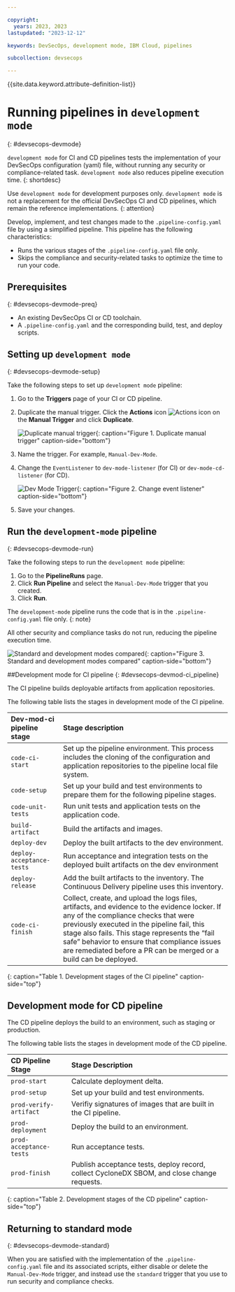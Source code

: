 ```yaml
---

copyright: 
  years: 2023, 2023
lastupdated: "2023-12-12"

keywords: DevSecOps, development mode, IBM Cloud, pipelines

subcollection: devsecops

---
```


{{site.data.keyword.attribute-definition-list}}

# Running pipelines in `development mode`
{: #devsecops-devmode}

`development mode` for CI and CD pipelines tests the implementation of your DevSecOps configuration (yaml) file, without running any security or compliance-related task. `development mode` also reduces pipeline execution time.
{: shortdesc}

Use `development mode` for development purposes only. `development mode` is not a replacement for the official DevSecOps CI and CD pipelines, which remain the reference implementations.
{: attention}

Develop, implement, and test changes made to the `.pipeline-config.yaml` file by using a simplified pipeline. This pipeline has the following characteristics:

- Runs the various stages of the `.pipeline-config.yaml` file only.
- Skips the compliance and security-related tasks to optimize the time to run your code.

## Prerequisites
{: #devsecops-devmode-preq}

- An existing DevSecOps CI or CD toolchain.
- A `.pipeline-config.yaml` and the corresponding build, test, and deploy scripts.

## Setting up `development mode`
{: #devsecops-devmode-setup}

Take the following steps to set up `development mode` pipeline:

1. Go to the **Triggers** page of your CI or CD pipeline.
1. Duplicate the manual trigger. Click the **Actions** icon ![Actions icon](../icons/actions-icon-vertical.svg) on the **Manual Trigger** and click **Duplicate**.

   ![Duplicate manual trigger](images/dup-trigger.png){: caption="Figure 1. Duplicate manual trigger" caption-side="bottom"}

1. Name the trigger. For example, `Manual-Dev-Mode`.
1. Change the `EventListener` to `dev-mode-listener` (for CI) or `dev-mode-cd-listener` (for CD).

   ![Dev Mode Trigger](images/dev-mode-trigger.png){: caption="Figure 2. Change event listener" caption-side="bottom"}

1. Save your changes.

## Run the `development-mode` pipeline
{: #devsecops-devmode-run}

Take the following steps to run the `development mode` pipeline:

1. Go to the **PipelineRuns** page. 
1. Click **Run Pipeline** and select the `Manual-Dev-Mode` trigger that you created.
1. Click **Run**.

The `development-mode` pipeline runs the code that is in the `.pipeline-config.yaml` file only.
{: note}

All other security and compliance tasks do not run, reducing the pipeline execution time.

![Standard and development modes compared](images/comparison.png){: caption="Figure 3. Standard and development modes compared" caption-side="bottom"}

##Development mode for CI pipeline
{: #devsecops-devmod-ci_pipeline}

The CI pipeline builds deployable artifacts from application repositories.

The following table lists the stages in development mode of the CI pipeline.

| Dev-mod-ci pipeline stage  | Stage description |
|:------|:------------|
| `code-ci-start` |Set up the pipeline environment. This process includes the cloning of the configuration and application repositories to the pipeline local file system. |
|`code-setup` | Set up your build and test environments to prepare them for the following pipeline stages. |
|`code-unit-tests`| Run unit tests and application tests on the application code. |
|`build-artifact`| Build the artifacts and images. |
|`deploy-dev`| Deploy the built artifacts to the dev environment. |
|`deploy-acceptance-tests`| Run acceptance and integration tests on the deployed built artifacts on the dev environment |
|`deploy-release`| Add the built artifacts to the inventory. The Continuous Delivery pipeline uses this inventory. |
|`code-ci-finish`| Collect, create, and upload the logs files, artifacts, and evidence to the evidence locker. If any of the compliance checks that were previously executed in the pipeline fail, this stage also fails. This stage represents the “fail safe” behavior to ensure that compliance issues are remediated before a PR can be merged or a build can be deployed. |
{: caption="Table 1. Development stages of the CI pipeline" caption-side="top"}

## Development mode for CD pipeline

The CD pipeline deploys the build to an environment, such as staging or production.

The following table lists the stages in development mode of the CD pipeline.

|CD Pipeline Stage |Stage Description |
|:------|:------------|
|`prod-start`| Calculate deployment delta. |
|`prod-setup` | Set up your build and test environments. |
|`prod-verify-artifact` | Verifiy signatures of images that are built in the CI pipeline. |
|`prod-deployment`|Deploy the build to an environment.|
|`prod-acceptance-tests`|Run acceptance tests.|
|`prod-finish`|Publish acceptance tests, deploy record, collect CycloneDX SBOM, and close change requests.|
{: caption="Table 2. Development stages of the CD pipeline" caption-side="top"}

## Returning to standard mode
{: #devsecops-devmode-standard}

When you are satisfied with the implementation of the `.pipeline-config.yaml` file and its associated scripts, either disable or delete the `Manual-Dev-Mode` trigger, and instead use the `standard` trigger that you use to run security and compliance checks.
